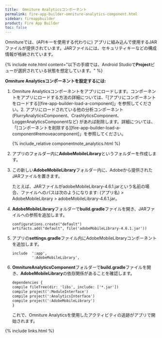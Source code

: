 ```yaml
---
title:  Omniture Analyticsコンポーネント
permalink: fire-app-builder-omniture-analytics-component.html
sidebar: fireappbuilder
product: Fire App Builder
toc: false
---
```


Omnitureでは、(APIキーを使用する代わりに) アプリに組み込んで使用するJARファイルが提供されています。JARファイルには、セキュリティキーなどの構成情報が格納されています。

{% include note.html content="以下の手順では、Android Studioで**Project**ビューが選択されている状態を想定しています。" %}

**Omniture Analyticsコンポーネントを設定するには:**

1.  Omniture Analyticsコンポーネントをアプリにロードします。コンポーネントをアプリにロードする方法の詳細については、「[アプリにコンポーネントをロードする][fire-app-builder-load-a-component]」を参照してください。2. アプリにロードされている他の分析コンポーネント (FlurryAnalyticsComponent、CrashlyticsComponent、LoggerAnalyticsComponentなど) があれば削除します。詳細については、「[コンポーネントを削除する][fire-app-builder-load-a-component#removeacomponent]」を参照してください。    

    {% include_relative componentnote_analytics.html %}
    
2.  アプリのフォルダー内に**AdobeMobileLibrary**というフォルダーを作成します。
3.  この新しい**AdobeMobileLibrary**フォルダー内に、Adobeから提供されたJARファイルを置きます。

    たとえば、JARファイルがadobeMobileLibrary-4.6.1.jarという名前の場合、ファイルへのパスは次のようになります: (アプリ名) > AdobeMobileLibrary > adobeMobileLibrary-4.6.1.jar。

4.  **AdobeMobileLibrary**フォルダーで**build.gradle**ファイルを開き、JARファイルへの参照を追加します。

    ```
    configurations.create("default")
    artifacts.add("default", file('adobeMobileLibrary-4.6.1.jar'))
    ```

5.  アプリの**settings.gradle**ファイル内にAdobeMobileLibraryコンポーネントを追加します。

    ```
    include  ':app',
             ':AdobeMobileLibrary',
    ```
6.  **OmnitureAnalyticsComponent**フォルダーで**build.gradle**ファイルを開き、**AdobeMobileLibrary**の依存関係があることを確認します。

    ```xml
    dependencies {
    compile fileTree(dir: 'libs', include: ['*.jar'])
    compile project(':ModuleInterface')
    compile project(':AnalyticsInterface')
    compile project(':AdobeMobileLibrary')
    }
    ```

    これで、Omniture Analyticsを使用したアクティビティの追跡がアプリで開始されます。

{% include links.html %}
